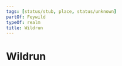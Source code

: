 ```yaml
---
tags: [status/stub, place, status/unknown]
partOf: Feywild
typeOf: realm
title: Wildrun
---
```

# Wildrun


